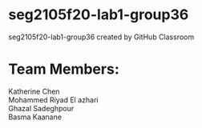 # seg2105f20-lab1-group36
seg2105f20-lab1-group36 created by GitHub Classroom

# Team Members:

Katherine Chen\
Mohammed Riyad El azhari\
Ghazal Sadeghpour\
Basma Kaanane
